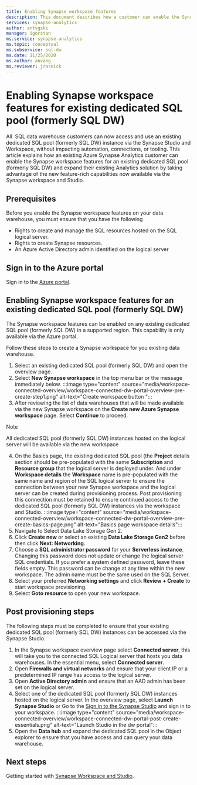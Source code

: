 ```yaml
---
title: Enabling Synapse workspace features
description: This document describes how a customer can enable the Synapse workspace features on an existing dedicated SQL pool (formerly SQL DW).  
services: synapse-analytics
author: antvgski
manager: igorstan
ms.service: synapse-analytics
ms.topic: conceptual
ms.subservice: sql-dw 
ms.date: 11/25/2020
ms.author: anvang
ms.reviewer: jrasnick
---
```


# Enabling Synapse workspace features for existing dedicated SQL pool (formerly SQL DW)

All  SQL data warehouse customers can now access and use an existing dedicated SQL pool (formerly SQL DW) instance via the Synapse Studio and Workspace, without impacting automation, connections, or tooling. This article explains how an existing Azure Synapse Analytics customer can enable the Synapse workspace features for an existing dedicated SQL pool (formerly SQL DW) and expand their existing Analytics solution by taking advantage of the new feature-rich capabilities now available via the Synapse workspace and Studio.   

## Prerequisites
Before you enable the Synapse workspace features on your data warehouse, you must ensure that you have the following
- Rights to create and manage the SQL resources hosted on the SQL logical server.
- Rights to create Synapse resources.
- An Azure Active Directory admin identified on the logical server

## Sign in to the Azure portal

Sign in to the [Azure portal](https://portal.azure.com/).

## Enabling Synapse workspace features for an existing dedicated SQL pool (formerly SQL DW)

The Synapse workspace features can be enabled on any existing dedicated SQL pool (formerly SQL DW) in a supported region. This capability is only available via the Azure portal.

Follow these steps to create a Synapse workspace for you existing data warehouse.
1. Select an existing dedicated SQL pool (formerly SQL DW) and open the overview page.
2. Select **New Synapse workspace** in the top menu bar or the message immediately below.
:::image type="content" source="media/workspace-connected-overview/workspace-connected-dw-portal-overview-pre-create-step1.png" alt-text="Create workspace button ":::
3. After reviewing the list of data warehouses that will be made available via the new Synapse workspace on the **Create new Azure Synapse workspace** page. Select **Continue** to proceed.
> [!NOTE]
> All dedicated SQL pool (formerly SQL DW) instances hosted on the logical server will be available via the new workspace 
4. On the Basics page, the existing dedicated SQL pool (the **Project** details section should be pre-populated with the same **Subscription** and **Resource group** that the logical server is deployed under. And under **Workspace details** the **Workspace** name is pre-populated with the same name and region of the SQL logical server to ensure the connection between your new Synapse workspace and the logical server can be created during provisioning process. Post provisioning this connection must be retained to ensure continued access to the dedicated SQL pool (formerly SQL DW) instances via the workspace and Studio.
:::image type="content" source="media/workspace-connected-overview/workspace-connected-dw-portal-overview-pre-create-basics-page.png" alt-text="Basics page workspace details":::
5. Navigate to Select Data Lake Storage Gen 2.
6. Click **Create new** or select an existing **Data Lake Storage Gen2** before then click **Next: Networking**.
7. Choose a **SQL administrator password** for your **Serverless instance**. Changing this password does not update or change the logical server SQL credentials. If you prefer a system defined password, leave these fields empty. This password can be change at any time within the new workspace. The admin name must be the same used on the SQL Server.
8. Select your preferred **Networking settings** and click **Review + Create** to start workspace provisioning.
9. Select **Goto resource** to open your new workspace.

## Post provisioning steps
The following steps must be completed to ensure that your existing dedicated SQL pool (formerly SQL DW) instances can be accessed via the Synapse Studio.
1. In the Synapse workspace overview page select **Connected server**, this will take you to the connected SQL Logical server that hosts you data warehouses. In the essential menu, select **Connected server**.
2. Open **Firewalls and virtual networks** and ensure that your client IP or a predetermined IP range has access to the logical server.
3. Open **Active Directory admin** and ensure that an AAD admin has been set on the logical server.
4. Select one of the dedicated SQL pool (formerly SQL DW) instances hosted on the logical server. In the overview page, select **Launch Synapse Studio** or Go to the [Sign in to the Synapse Studio](https://web.azuresynapse.net) and sign in to your workspace.
:::image type="content" source="media/workspace-connected-overview/workspace-connected-dw-portal-post-create-essentials.png" alt-text="Launch Studio in the dw portal":::
5. Open the **Data hub** and expand the dedicated SQL pool in the Object explorer to ensure that you have access and can query your data warehouse.

## Next steps
Getting started with [Synapse Workspace and Studio](../get-started.md).
